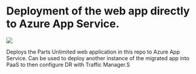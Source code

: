 # Deployment of the web app directly to Azure App Service.

<a href="https://portal.azure.com/#create/Microsoft.Template/uri/https%3A%2F%2Fraw.githubusercontent.com%2Fgidavies%2FAppWorkshop%2Fmaster%2FPaaSWeb%2Fpaasdeploy.json" target="_blank">
    <img src="http://azuredeploy.net/deploybutton.png"/>
</a>

Deploys the Parts Unlimited web application in this repo to Azure App Service. Can be used to deploy another instance of the migrated app into PaaS to then configure DR with Traffic Manager.S